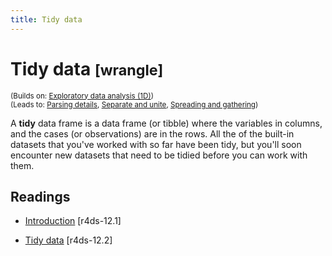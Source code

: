 ```yaml
---
title: Tidy data
---
```


<!-- Generated automatically from tidy-data.yml. Do not edit by hand -->

# Tidy data <small class='wrangle'>[wrangle]</small>
<small>(Builds on: [Exploratory data analysis (1D)](eda-1d.md))</small>  
<small>(Leads to: [Parsing details](parse-details.md), [Separate and unite](separate-unite.md), [Spreading and gathering](spread-gather.md))</small>

A __tidy__ data frame is a data frame (or tibble) where the variables in
columns, and the cases (or observations) are in the rows. All the of the
built-in datasets that you've worked with so far have been tidy, but
you'll soon encounter new datasets that need to be tidied before you can
work with them.

## Readings

  * [Introduction](http://r4ds.had.co.nz/tidy-data.html#introduction-6) [r4ds-12.1]

  * [Tidy data](http://r4ds.had.co.nz/tidy-data.html#tidy-data-1) [r4ds-12.2]


